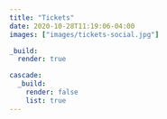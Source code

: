 ```yaml
---
title: "Tickets"
date: 2020-10-28T11:19:06-04:00
images: ["images/tickets-social.jpg"]

_build:
  render: true

cascade:
  _build:
    render: false
    list: true
---
```

